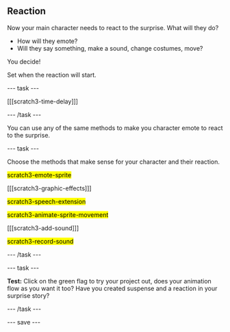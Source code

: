## Reaction

Now your main character needs to react to the surprise. What will they do? 
- How will they emote? 
- Will they say something, make a sound, change costumes, move? 

You decide!

Set when the reaction will start. 

--- task ---

[[[scratch3-time-delay]]]

--- /task ---

You can use any of the same methods to make you character emote to react to the surprise.

--- task ---

Choose the methods that make sense for your character and their reaction. 

<mark>scratch3-emote-sprite</mark>

[[[scratch3-graphic-effects]]]

<mark>scratch3-speech-extension</mark>

<mark>scratch3-animate-sprite-movement</mark>

[[[scratch3-add-sound]]]

<mark>scratch3-record-sound</mark>

--- /task ---

--- task ---

**Test:** Click on the green flag to try your project out, does your animation flow as you want it too? Have you created suspense and a reaction in your surprise story? 

--- /task ---

--- save ---